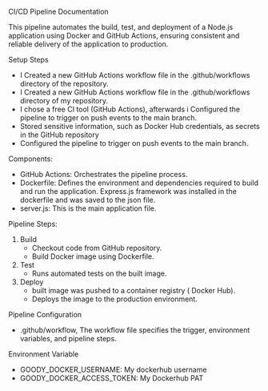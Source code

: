 CI/CD Pipeline Documentation

This pipeline automates the build, test, and deployment of a Node.js application using Docker and GitHub Actions, ensuring consistent and reliable delivery of the application to production.

Setup Steps
- I Created a new GitHub Actions workflow file in the .github/workflows directory of the repository.
- I Created a new GitHub Actions workflow file in the .github/workflows directory of my repository.
- I chose a free CI tool (GitHub Actions), afterwards i Configured the pipeline to trigger on push events to the main branch.
- Stored sensitive information, such as Docker Hub credentials, as secrets in the GitHub repository
- Configured the pipeline to trigger on push events to the main branch.

Components:
- GitHub Actions: Orchestrates the pipeline process.
- Dockerfile: Defines the environment and dependencies required to build and run the application.  Express.js framework was installed in the dockerfile and was saved to the json file.
- server.js: This is the main application file.

Pipeline Steps:
1. Build
    - Checkout code from GitHub repository.
    - Build Docker image using Dockerfile.
2. Test
    - Runs automated tests on the built image.
3. Deploy
    - built image was pushed to a container registry ( Docker Hub).
    - Deploys the image to the production environment.

Pipeline Configuration
- .github/workflow, The workflow file specifies the trigger, environment variables, and pipeline steps.

Environment Variable
- GOODY_DOCKER_USERNAME: My dockerhub username
- GOODY_DOCKER_ACCESS_TOKEN: My Dockerhub PAT


